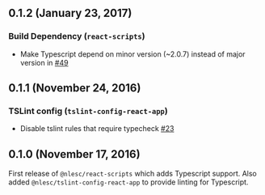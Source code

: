 ## 0.1.2 (January 23, 2017)

### Build Dependency (`react-scripts`)

* Make Typescript depend on minor version (~2.0.7) instead of major version in [#49](https://github.com/NLeSC/create-react-app/issues/49)

## 0.1.1 (November 24, 2016)

### TSLint config (`tslint-config-react-app`)

* Disable tslint rules that require typecheck [#23](https://github.com/NLeSC/create-react-app/issues/23)

## 0.1.0 (November 17, 2016)

First release of `@nlesc/react-scripts` which adds Typescript support. 
Also added `@nlesc/tslint-config-react-app` to provide linting for Typescript.
